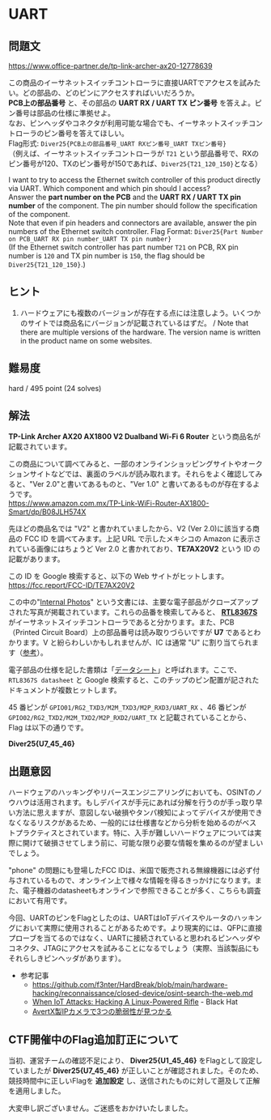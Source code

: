 # UART

## 問題文

https://www.office-partner.de/tp-link-archer-ax20-12778639

この商品のイーサネットスイッチコントローラに直接UARTでアクセスを試みたい。どの部品の、どのピンにアクセスすればいいだろうか。  
**PCB上の部品番号** と、その部品の **UART RX / UART TX ピン番号** を答えよ。ピン番号は部品の仕様に準拠せよ。  
なお、ピンヘッダやコネクタが利用可能な場合でも、イーサネットスイッチコントローラのピン番号を答えてほしい。  
Flag形式: `Diver25{PCB上の部品番号_UART RXピン番号_UART TXピン番号}`  
（例えば、イーサネットスイッチコントローラが `T21` という部品番号で、RXのピン番号が120、TXのピン番号が150であれば、`Diver25{T21_120_150}`となる）

I want to try to access the Ethernet switch controller of this product directly via UART. Which component and which pin should I access?  
Answer the **part number on the PCB** and the **UART RX / UART TX pin number** of the component. The pin number should follow the specification of the component.  
Note that even if pin headers and connectors are available, answer the pin numbers of the Ethernet switch controller.
Flag Format: `Diver25{Part Number on PCB_UART RX pin number_UART TX pin number}`  
(If the Ethernet switch controller has part number `T21` on PCB, RX pin number is `120` and TX pin number is `150`, the flag should be `Diver25{T21_120_150}`.)


## ヒント

1. ハードウェアにも複数のバージョンが存在する点には注意しよう。いくつかのサイトでは商品名にバージョンが記載されているはずだ。 / Note that there are multiple versions of the hardware. The version name is written in the product name on some websites.

## 難易度

hard / 495 point (24 solves)

## 解法

**TP-Link Archer AX20 AX1800 V2 Dualband Wi-Fi 6 Router** という商品名が記載されています。

この商品について調べてみると、一部のオンラインショッピングサイトやオークションサイトなどでは、裏面のラベルが読み取れます。それらをよく確認してみると、"Ver 2.0"と書いてあるものと、"Ver 1.0" と書いてあるものが存在するようです。  
https://www.amazon.com.mx/TP-Link-WiFi-Router-AX1800-Smart/dp/B08JLH574X

先ほどの商品名では "V2" と書かれていましたから、V2 (Ver 2.0)に該当する商品の FCC ID を調べてみます。上記 URL で示したメキシコの Amazon に表示されている画像にはちょうど Ver 2.0 と書かれており、**TE7AX20V2** という ID の記載があります。

この ID を Google 検索すると、以下の Web サイトがヒットします。  
https://fcc.report/FCC-ID/TE7AX20V2

この中の"[Internal Photos](https://fcc.report/FCC-ID/TE7AX20V2)" という文書には、主要な電子部品がクローズアップされた写真が掲載されています。これらの品番を検索してみると、 **[RTL8367S](https://www.realtek.com/Product/Index?id=3699)** がイーサネットスイッチコントローラであると分かります。また、PCB（Printed Circuit Board）上の部品番号は読み取りづらいですが **U7** であるとわかります。V と紛らわしいかもしれませんが、IC は通常 "U" に割り当てられます（[参考](https://www.ultralibrarian.com/2021/05/25/common-pcb-component-codes-to-know-ulc)）。

電子部品の仕様を記した書類は「[データシート](https://en.wikipedia.org/wiki/Datasheet)」と呼ばれます。ここで、`RTL8367S datasheet` と Google 検索すると、このチップのピン配置が記されたドキュメントが複数ヒットします。

45 番ピンが `GPIO01/RG2_TXD3/M2M_TXD3/M2P_RXD3/UART_RX` 、46 番ピンが `GPIO02/RG2_TXD2/M2M_TXD2/M2P_RXD2/UART_TX` と記載されていることから、Flag は以下の通りです。

**Diver25{U7_45_46}**

## 出題意図

ハードウェアのハッキングやリバースエンジニアリングにおいても、OSINTのノウハウは活用されます。もしデバイスが手元にあれば分解を行うのが手っ取り早い方法に思えますが、意図しない破損やタンパ検知によってデバイスが使用できなくなるリスクがあるため、一般的には仕様書などから分析を始めるのがベストプラクティスとされています。特に、入手が難しいハードウェアについては実際に開けて破損させてしまう前に、可能な限り必要な情報を集めるのが望ましいでしょう。

"phone" の問題にも登場したFCC IDは、米国で販売される無線機器には必ず付与されているもので、オンライン上で様々な情報を得るきっかけになります。また、電子機器のdatasheetもオンラインで参照できることが多く、こちらも調査において有用です。

今回、UARTのピンをFlagとしたのは、UARTはIoTデバイスやルータのハッキングにおいて実際に使用されることがあるためです。より現実的には、QFPに直接プローブを当てるのではなく、UARTに接続されていると思われるピンヘッダやコネクタ、JTAGにアクセスを試みることになるでしょう（実際、当該製品にもそれらしきピンヘッダがあります）。

- 参考記事
  - https://github.com/f3nter/HardBreak/blob/main/hardware-hacking/reconnaissance/closed-device/osint-search-the-web.md
  - [When IoT Attacks: Hacking A Linux-Powered Rifle](https://youtu.be/ZcukSF7ruZY?si=JV1VJIZW4ehSi1Vj&t=784) - Black Hat
  - [AvertX製IPカメラで3つの脆弱性が見つかる](https://unit42.paloaltonetworks.com/ja/avertx-ip-cameras-vulnerabilities/)

## CTF開催中のFlag追加訂正について

当初、運営チームの確認不足により、 **Diver25{U1_45_46}** をFlagとして設定していましたが **Diver25{U7_45_46}** が正しいことが確認されました。そのため、競技時間中に正しいFlagを **追加設定** し、送信されたものに対して遡及して正解を適用しました。

大変申し訳ございません。ご迷惑をおかけいたしました。